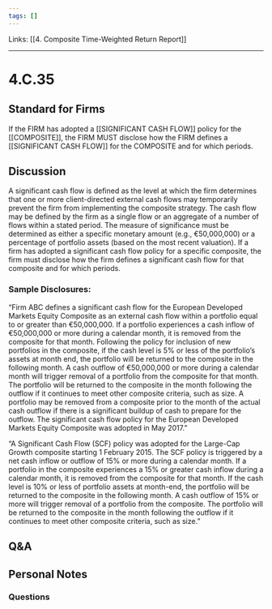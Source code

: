```yaml
---
tags: []
---
```

Links: [[4. Composite Time-Weighted Return Report]]
___
# 4.C.35
## Standard for Firms
If the FIRM has adopted a [[SIGNIFICANT CASH FLOW]] policy for the [[COMPOSITE]], the FIRM MUST disclose how the FIRM defines a [[SIGNIFICANT CASH FLOW]] for the COMPOSITE and for which periods.
## Discussion
A significant cash flow is defined as the level at which the firm determines that one or more client-directed external cash flows may temporarily prevent the firm from implementing the composite strategy. The cash flow may be defined by the firm as a single flow or an aggregate of a number of flows within a stated period. The measure of significance must be determined as either a specific monetary amount (e.g., €50,000,000) or a percentage of portfolio assets (based on the most recent valuation). If a firm has adopted a significant cash flow policy for a specific composite, the firm must disclose how the firm defines a significant cash flow for that composite and for which periods.
### Sample Disclosures:
“Firm ABC defines a significant cash flow for the European Developed Markets Equity Composite as an external cash flow within a portfolio equal to or greater than €50,000,000. If a portfolio experiences a cash inflow of €50,000,000 or more during a calendar month, it is removed from the composite for that month. Following the policy for inclusion of new portfolios in the composite, if the cash level is 5% or less of the portfolio’s assets at month end, the portfolio will be returned to the composite in the following month. A cash outflow of €50,000,000 or more during a calendar month will trigger removal of a portfolio from the composite for that month. The portfolio will be returned to the composite in the month following the outflow if it continues to meet other composite criteria, such as size. A portfolio may be removed from a composite prior to the month of the actual cash outflow if there is a significant buildup of cash to prepare for the outflow. The significant cash flow policy for the European Developed Markets Equity Composite was adopted in May 2017.”

“A Significant Cash Flow (SCF) policy was adopted for the Large-Cap Growth composite starting 1 February 2015. The SCF policy is triggered by a net cash inflow or outflow of 15% or more during a calendar month. If a portfolio in the composite experiences a 15% or greater cash inflow during a calendar month, it is removed from the composite for that month. If the cash level is 10% or less of portfolio assets at month-end, the portfolio will be returned to the composite in the following month. A cash outflow of 15% or more will trigger removal of a portfolio from the composite. The portfolio will be returned to the composite in the month following the outflow if it continues to meet other composite criteria, such as size.”
## Q&A

## Personal Notes

### Questions